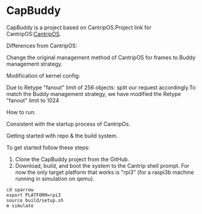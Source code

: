 # CapBuddy

CapBuddy is a project based on CantripOS.Project link for CantripOS:[CantripOS](https://github.com/AmbiML/sparrow-cantrip-full).

Differences from CantripOS:

Change the original management method of CantripOS for frames to Buddy management strategy.

Modification of kernel config:

Due to Retype "fanout" limit of 256 objects: split our request accordingly.To match the Buddy management strategy, we have modified the Retype "fanout" limit to 1024

How to run:

Consistent with the startup process of CantripOs.

Getting started with repo & the build system.

To get started follow these steps:

1. Clone the CapBuddy project from the GitHub.
2. Download, build, and boot the system to the Cantrip shell prompt.
   For now the only target platform that works is "rpi3"
   (for a raspi3b machine running in simulation on qemu).

``` shell
cd sparrow
export PLATFORM=rpi3
source build/setup.sh
m simulate
```
